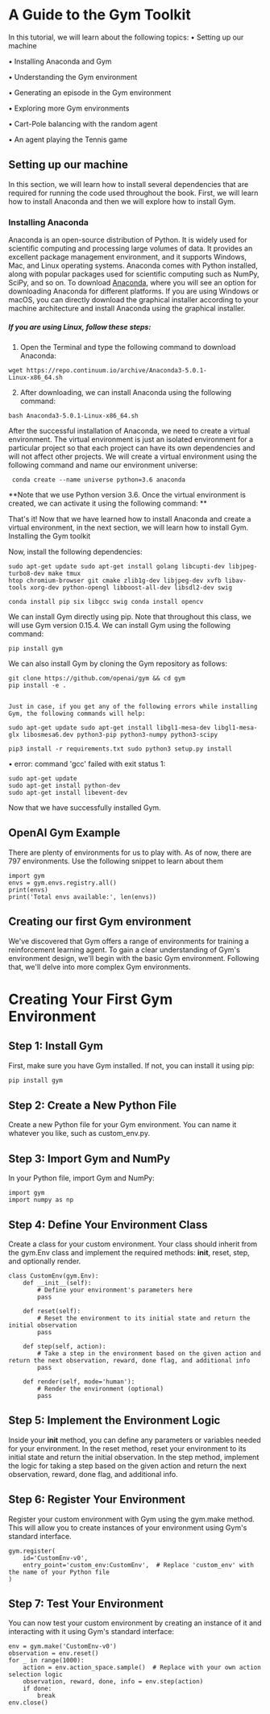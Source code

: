 # A Guide to the Gym Toolkit 
In this tutorial, we will learn about the following topics: • Setting up our machine • Installing Anaconda and Gym • Understanding the Gym environment • Generating an episode in the Gym environment • Exploring more Gym environments • Cart-Pole balancing with the random agent • An agent playing the Tennis game ## Setting up our machine 
In this section, we will learn how to install several dependencies that are required for running the code used throughout the book. First, we will learn how to install Anaconda and then we will explore how to install Gym. ### Installing Anaconda 
Anaconda is an open-source distribution of Python. It is widely used for scientific computing and processing large volumes of data. It provides an excellent package management environment, and it supports Windows, Mac, and Linux operating systems. Anaconda comes with Python installed, along with popular packages used for scientific computing such as NumPy, SciPy, and so on. To download [Anaconda]( https://www.anaconda.com/download/), where you will see an option for downloading Anaconda for different platforms. If you are using Windows or macOS, you can directly download the graphical installer according to your machine architecture and install Anaconda using the graphical installer. 
##### If you are using Linux, follow these steps: 
1. Open the Terminal and type the following command to download Anaconda: 
```
wget https://repo.continuum.io/archive/Anaconda3-5.0.1-
Linux-x86_64.sh
```2. After downloading, we can install Anaconda using the following command: 
```
bash Anaconda3-5.0.1-Linux-x86_64.sh
```	After the successful installation of Anaconda, we need to create a virtual environment. The virtual environment is just an isolated environment for a particular project so that each project can have its own dependencies and will not affect other projects. We will create a virtual environment using the following command and name our environment universe: 

```
 conda create --name universe python=3.6 anaconda```**Note that we use Python version 3.6. Once the virtual environment is created, we can activate it using the following command: **
That's it! Now that we have learned how to install Anaconda and create a virtual environment, in the next section, we will learn how to install Gym. Installing the Gym toolkit Now, install the following dependencies: 
```
sudo apt-get update sudo apt-get install golang libcupti-dev libjpeg-turbo8-dev make tmux htop chromium-browser git cmake zlib1g-dev libjpeg-dev xvfb libav-tools xorg-dev python-opengl libboost-all-dev libsdl2-dev swig 
```

```
conda install pip six libgcc swig conda install opencv 
```
We can install Gym directly using pip. Note that throughout this class, we will use Gym version 0.15.4. We can install Gym using the following command: 

```
pip install gym
```We can also install Gym by cloning the Gym repository as follows: 

```
git clone https://github.com/openai/gym && cd gym
pip install -e .
``` ```

Just in case, if you get any of the following errors while installing Gym, the following commands will help:

sudo apt-get update sudo apt-get install libgl1-mesa-dev libgl1-mesa-glx libosmesa6.dev python3-pip python3-numpy python3-scipy  
``````pip3 install -r requirements.txt sudo python3 setup.py install 
``` •  error: command 'gcc' failed with exit status 1:  ```
sudo apt-get update
sudo apt-get install python-dev
sudo apt-get install libevent-dev
```Now that we have successfully installed Gym.
## OpenAI Gym Example
There are plenty of environments for us to play with. As of now, there are 797 environments. Use the following snippet to learn about them
```
import gym
envs = gym.envs.registry.all()
print(envs)
print('Total envs available:', len(envs))
```## Creating our first Gym environment
We've discovered that Gym offers a range of environments for training a reinforcement learning agent. To gain a clear understanding of Gym's environment design, we'll begin with the basic Gym environment. Following that, we'll delve into more complex Gym environments.

# Creating Your First Gym Environment

## Step 1: Install Gym
First, make sure you have Gym installed. If not, you can install it using pip:
```bash
pip install gym
```
## Step 2: Create a New Python File
Create a new Python file for your Gym environment. You can name it whatever you like, such as custom_env.py.
## Step 3: Import Gym and NumPy
In your Python file, import Gym and NumPy:
```
import gym
import numpy as np
```
## Step 4: Define Your Environment Class
Create a class for your custom environment. Your class should inherit from the gym.Env class and implement the required methods: __init__, reset, step, and optionally render.
```
class CustomEnv(gym.Env):
    def __init__(self):
        # Define your environment's parameters here
        pass

    def reset(self):
        # Reset the environment to its initial state and return the initial observation
        pass

    def step(self, action):
        # Take a step in the environment based on the given action and return the next observation, reward, done flag, and additional info
        pass

    def render(self, mode='human'):
        # Render the environment (optional)
        pass
```
## Step 5: Implement the Environment Logic
Inside your __init__ method, you can define any parameters or variables needed for your environment. In the reset method, reset your environment to its initial state and return the initial observation. In the step method, implement the logic for taking a step based on the given action and return the next observation, reward, done flag, and additional info.
## Step 6: Register Your Environment
Register your custom environment with Gym using the gym.make method. This will allow you to create instances of your environment using Gym's standard interface.
```
gym.register(
    id='CustomEnv-v0',
    entry_point='custom_env:CustomEnv',  # Replace 'custom_env' with the name of your Python file
)
```
## Step 7: Test Your Environment
You can now test your custom environment by creating an instance of it and interacting with it using Gym's standard interface:
```
env = gym.make('CustomEnv-v0')
observation = env.reset()
for _ in range(1000):
    action = env.action_space.sample()  # Replace with your own action selection logic
    observation, reward, done, info = env.step(action)
    if done:
        break
env.close()

```





